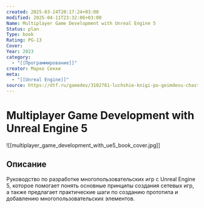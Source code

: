 ```yaml
---
created: 2025-03-24T20:17:24+03:00
modified: 2025-04-11T23:32:06+03:00
Name: Multiplayer Game Development with Unreal Engine 5
Status: plan
Type: book
Rating: PG-13
Cover: 
Year: 2023
category:
  - "[[Программирование]]"
creator: Марко Секки
meta:
  - "[[Unreal Engine]]"
source: https://dtf.ru/gamedev/3102781-luchshie-knigi-po-geimdevu-chast-2
---
```


# Multiplayer Game Development with Unreal Engine 5

![[multiplayer_game_development_with_ue5_book_cover.jpg]]



## Описание

Руководство по разработке многопользовательских игр с Unreal Engine 5, которое помогает понять основные принципы создания сетевых игр, а также предлагает практические шаги по созданию прототипа и добавлению многопользовательских элементов.
